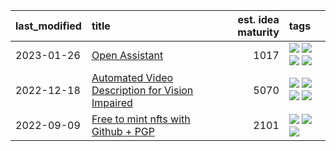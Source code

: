 |last_modified|title|est. idea maturity|tags
|:---|:---|---:|:---|
|2023-01-26|[Open Assistant](open-assistant.md)|1017|[![](https://img.shields.io/badge/tag-accessibility-473080)](tags/accessibility.md) [![](https://img.shields.io/badge/tag-publicgood-33b5de)](tags/publicgood.md) [![](https://img.shields.io/badge/tag-stability-72fcc)](tags/stability.md) [![](https://img.shields.io/badge/tag-wip-48e52e)](tags/wip.md)|
|2022-12-18|[Automated Video Description for Vision Impaired](automated-video-description.md)|5070|[![](https://img.shields.io/badge/tag-accessibility-473080)](tags/accessibility.md) [![](https://img.shields.io/badge/tag-dataset-4b9e32)](tags/dataset.md) [![](https://img.shields.io/badge/tag-foundation-25a9f1)](tags/foundation.md) [![](https://img.shields.io/badge/tag-publicgood-33b5de)](tags/publicgood.md)|
|2022-09-09|[Free to mint nfts with Github + PGP](free-to-mint-nfts_git_plus_pgp.md)|2101|[![](https://img.shields.io/badge/tag-publicgood-33b5de)](tags/publicgood.md) [![](https://img.shields.io/badge/tag-tooling-84f8cf)](tags/tooling.md) [![](https://img.shields.io/badge/tag-wip-48e52e)](tags/wip.md)|